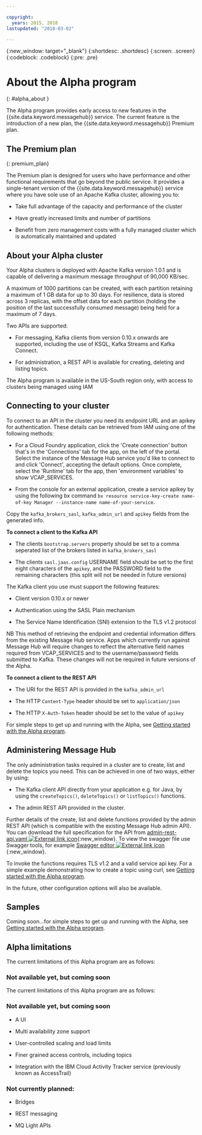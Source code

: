 ```yaml
---

copyright:
  years: 2015, 2018
lastupdated: "2018-03-02"

---
```


{:new_window: target="_blank"}
{:shortdesc: .shortdesc}
{:screen: .screen}
{:codeblock: .codeblock}
{:pre: .pre}

<!-- Notes from chat with Charlie 

Different plan for provisioning

Quality of service from each plan

Life of a user through cycle - APIs, feature sets

-->

# About the Alpha program
{: #alpha_about }

The Alpha program provides early access to new features in the {{site.data.keyword.messagehub}} service. The current feature is the introduction of a new plan, the {{site.data.keyword.messagehub}} Premium plan.

## The Premium plan
{: premium_plan}

The Premium plan is designed for users who have performance and other functional requirements that go beyond the public service. It provides a single-tenant version of the {{site.data.keyword.messagehub}} service where you have sole use of an Apache Kafka cluster, allowing you to:

* Take full advantage of the capacity and performance of the cluster

* Have greatly increased limits and number of partitions

* Benefit from zero management costs with a fully managed cluster which is automatically maintained and updated

## About your Alpha cluster

Your Alpha clusters is deployed with Apache Kafka version 1.0.1 and is capable of delivering a maximum message throughput of 90,000 KB/sec. 

A maximum of 1000 partitions can be created, with each partition retaining a maximum of 1 GB data for up to 30 days. For resilience, data is stored across 3 replicas, with the offset data for each partition (holding the position of the last successfully consumed message) being held for a maximum of 7 days.

Two APIs are supported:

* For messaging, Kafka clients from version 0.10.x onwards are supported, including the use of KSQL, Kafka Streams and Kafka Connect.

* For administration, a REST API is available for creating, deleting and listing topics.

The Alpha program is available in the US-South region only, with access to clusters being managed using IAM

## Connecting to your cluster

To connect to an API in the cluster you need its endpoint URL and an apikey for authentication. These details can be retrieved from IAM using one of the following methods:

* For a Cloud Foundry application, click the 'Create connection' button that's in the 'Connections' tab for the app, on the left of the portal. Select the instance of the Message Hub service you'd like to connect to and click 'Connect', accepting the default options. Once complete, select the 'Runtime' tab for the app, then 'environment variables' to show VCAP_SERVICES.

* From the console for an external application, create a service apikey by using the following bx command ```bx resource service-key-create name-of-key Manager --instance-name name-of-your-service```. 

Copy the ```kafka_brokers_sasl```, ```kafka_admin_url``` and ```apikey``` fields from the generated info.

__To connect a client to the Kafka API__

* The clients ```bootstrap.servers``` property should be set to a comma seperated list of the brokers listed in ```kafka_brokers_sasl```

* The clients ```sasl.jaas.config``` USERNAME field should be set to the first eight characters of the ```apikey```, and the PASSWORD field to the remaining characters (this split will not be needed in future versions)

The Kafka client you use must support the following features:

* Client version 0.10.x or newer

* Authentication using the SASL Plain mechanism

* The Service Name Identification (SNI) extension to the TLS v1.2 protocol

NB This method of retrieving the endpoint and credential information differs from the existing Message Hub service. Apps which currently run against Message Hub will require changes to reflect the alternative field names required from VCAP_SERVICES and to the username/password fields submitted to Kafka. These changes will not be required in future versions of the Alpha.

__To connect a client to the REST API__

* The URI for the REST API is provided in the ```kafka_admin_url```

* The HTTP ```Content-Type``` header should be set to ```application/json```

* The HTTP ```X-Auth-Token``` header should be set to the value of ```apikey```

For simple steps to get up and running with the Alpha, see [Getting started with the Alpha program](/docs/services/MessageHub/messagehub120.html).


## Administering Message Hub

The only administration tasks required in a cluster are to create, list and delete the topics you need. This can be achieved in one of two ways, either by using:

* The Kafka client API directly from your application e.g. for Java, by using the ```createTopics()```, ```deleteTopics()``` or ```listTopics()``` functions.

* The admin REST API provided in the cluster.

Further details of the create, list and delete functions provided by the admin REST API (which is compatible with the existing Message Hub admin API). You can download the full specification for the API from [admin-rest-api.yaml ![External link icon](../../icons/launch-glyph.svg "External link icon")](https://github.com/ibm-messaging/message-hub-docs/blob/master/admin-rest-api/admin-rest-api.yaml){:new_window}.
To view the swagger file use Swagger tools, for example [Swagger editor ![External link icon](../../icons/launch-glyph.svg "External link icon")](http://editor.swagger.io/#/){:new_window}.


To invoke the functions requires TLS v1.2 and a valid service api key. For a simple example demonstrating how to create a topic using curl, see [Getting started with the Alpha program](/docs/services/MessageHub/messagehub120.html).

In the future, other configuration options will also be available.


## Samples

Coming soon...for simple steps to get up and running with the Alpha, see [Getting started with the Alpha program](/docs/services/MessageHub/messagehub120.html).

## Alpha limitations

The current limitations of this Alpha program are as follows:

### Not available yet, but coming soon

The current limitations of this Alpha program are as follows:

### Not available yet, but coming soon

* A UI

* Multi availability zone support

* User-controlled scaling and load limits

* Finer grained access controls, including topics

* Integration with the IBM Cloud Activity Tracker service (previously known as AccessTrail) 

### Not currently planned:

* Bridges

* REST messaging

* MQ Light APIs








